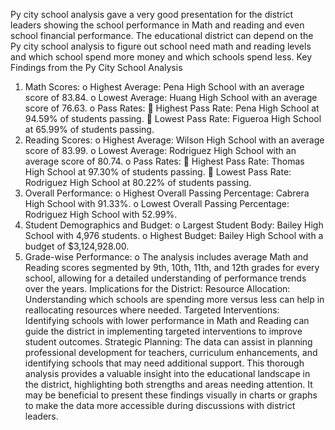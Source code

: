 Py city school analysis gave a very good presentation for the district leaders showing the school performance in Math and reading and even school financial performance. The educational district can depend on the Py city school analysis to figure out school need math and reading levels and which school spend more money and which schools spend less. 
Key Findings from the Py City School Analysis
1.	Math Scores:
o	Highest Average: Pena High School with an average score of 83.84.
o	Lowest Average: Huang High School with an average score of 76.63.
o	Pass Rates:
	Highest Pass Rate: Pena High School at 94.59% of students passing.
	Lowest Pass Rate: Figueroa High School at 65.99% of students passing.
2.	Reading Scores:
o	Highest Average: Wilson High School with an average score of 83.99.
o	Lowest Average: Rodriguez High School with an average score of 80.74.
o	Pass Rates:
	Highest Pass Rate: Thomas High School at 97.30% of students passing.
	Lowest Pass Rate: Rodriguez High School at 80.22% of students passing.
3.	Overall Performance:
o	Highest Overall Passing Percentage: Cabrera High School with 91.33%.
o	Lowest Overall Passing Percentage: Rodriguez High School with 52.99%.
4.	Student Demographics and Budget:
o	Largest Student Body: Bailey High School with 4,976 students.
o	Highest Budget: Bailey High School with a budget of $3,124,928.00.
5.	Grade-wise Performance:
o	The analysis includes average Math and Reading scores segmented by 9th, 10th, 11th, and 12th grades for every school, allowing for a detailed understanding of performance trends over the years.
Implications for the District:
Resource Allocation: Understanding which schools are spending more versus less can help in reallocating resources where needed.
Targeted Interventions: Identifying schools with lower performance in Math and Reading can guide the district in implementing targeted interventions to improve student outcomes.
Strategic Planning: The data can assist in planning professional development for teachers, curriculum enhancements, and identifying schools that may need additional support.
This thorough analysis provides a valuable insight into the educational landscape in the district, highlighting both strengths and areas needing attention. It may be beneficial to present these findings visually in charts or graphs to make the data more accessible during discussions with district leaders. 

